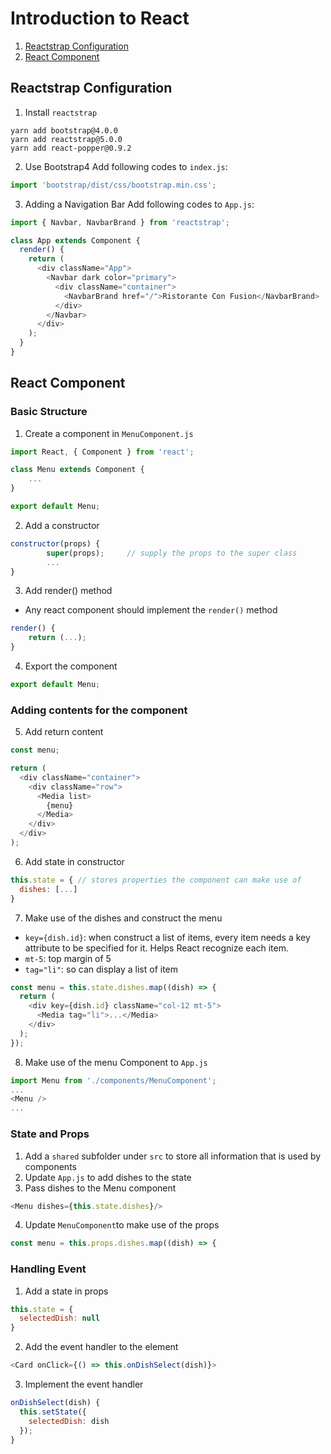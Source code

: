 # Introduction to React
1. [Reactstrap Configuration](#reactstrap-configuration)
2. [React Component](#react-component)

## Reactstrap Configuration
1. Install `reactstrap`
```shell
yarn add bootstrap@4.0.0
yarn add reactstrap@5.0.0
yarn add react-popper@0.9.2
```
2. Use Bootstrap4
Add following codes to `index.js`:
```javascript
import 'bootstrap/dist/css/bootstrap.min.css';
```
3. Adding a Navigation Bar
Add following codes to `App.js`:
```javascript
import { Navbar, NavbarBrand } from 'reactstrap';

class App extends Component {
  render() {
    return (
      <div className="App">
        <Navbar dark color="primary">
          <div className="container">
            <NavbarBrand href="/">Ristorante Con Fusion</NavbarBrand>
          </div>
        </Navbar>
      </div>
    );
  }
}
```
## React Component
### Basic Structure
1. Create a component in `MenuComponent.js`
```javascript
import React, { Component } from 'react';

class Menu extends Component {
    ...
}

export default Menu;
```
2. Add a constructor
```javascript
constructor(props) {
        super(props);     // supply the props to the super class
        ...
} 
```
3. Add render() method
- Any react component should implement the `render()` method
```javascript
render() {
    return (...);
}
```
4. Export the component
```javascript
export default Menu;
```
### Adding contents for the component
5. Add return content
```javascript
const menu;

return (
  <div className="container">
    <div className="row">
      <Media list>
        {menu}
      </Media>
    </div>
  </div>
);
```
6. Add state in constructor
```javascript
this.state = { // stores properties the component can make use of
  dishes: [...]
}
```
7. Make use of the dishes and construct the menu
- `key={dish.id}`: when construct a list of items, every item needs a key attribute to be specified for it. Helps React recognize each item.
- `mt-5`: top margin of 5
- `tag="li"`: so can display a list of item
```javascript
const menu = this.state.dishes.map((dish) => {
  return (
    <div key={dish.id} className="col-12 mt-5">
      <Media tag="li">...</Media>
    </div>
  );
});
```
8. Make use of the menu Component to `App.js`
```javascript
import Menu from './components/MenuComponent';
...
<Menu />
...
```
### State and Props
1. Add a `shared` subfolder under `src` to store all information that is used by components
2. Update `App.js` to add dishes to the state
3. Pass dishes to the Menu component
```javascript
<Menu dishes={this.state.dishes}/>
```
4. Update `MenuComponent`to make use of the props
```javascript
const menu = this.props.dishes.map((dish) => {
```
### Handling Event
1. Add a state in props
```javascript
this.state = { 
  selectedDish: null
}
```
2. Add the event handler to the element
```javascript
<Card onClick={() => this.onDishSelect(dish)}>
```
3. Implement the event handler
```javascript
onDishSelect(dish) {
  this.setState({
    selectedDish: dish
  });
}
```

